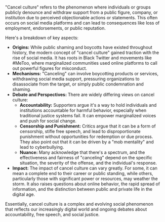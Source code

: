 "Cancel culture" refers to the phenomenon where individuals or groups publicly denounce and withdraw support from a public figure, company, or institution due to perceived objectionable actions or statements. This often occurs on social media platforms and can lead to consequences like loss of employment, endorsements, or public reputation.

Here's a breakdown of key aspects:

* **Origins:** While public shaming and boycotts have existed throughout history, the modern concept of "cancel culture" gained traction with the rise of social media. It has roots in Black Twitter and movements like #MeToo, where marginalized communities used online platforms to call out powerful figures for misconduct.
* **Mechanisms:** "Canceling" can involve boycotting products or services, withdrawing social media support, pressuring organizations to disassociate from the target, or simply public condemnation and shaming.
* **Debate and Perspectives:** There are widely differing views on cancel culture:
    * **Accountability:** Supporters argue it's a way to hold individuals and institutions accountable for harmful behavior, especially when traditional justice systems fail. It can empower marginalized voices and push for social change.
    * **Censorship and Punishment:** Critics argue that it can be a form of censorship, stifle free speech, and lead to disproportionate punishment without opportunities for redemption or due process. They also point out that it can be driven by a "mob mentality" and lead to cyberbullying.
    * **Nuance:** Many acknowledge that there's a spectrum, and the effectiveness and fairness of "canceling" depend on the specific situation, the severity of the offense, and the individual's response.
* **Impact:** The impact of cancel culture can vary greatly. For some, it can mean a complete end to their career or public standing, while others, particularly those with significant power or resources, may weather the storm. It also raises questions about online behavior, the rapid spread of information, and the distinction between public and private life in the digital age.

Essentially, cancel culture is a complex and evolving social phenomenon that reflects our increasingly digital world and ongoing debates about accountability, free speech, and social justice.